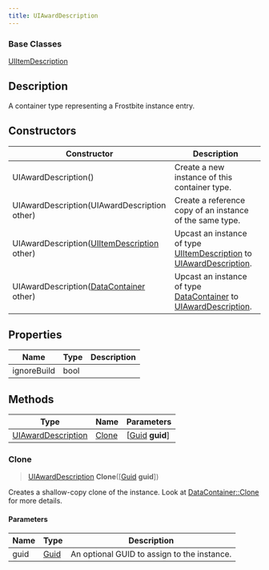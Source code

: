 ```yaml
---
title: UIAwardDescription
---
```

### Base Classes

[UIItemDescription](/vext/ref/fb/uiitemdescription/)

## Description

A container type representing a Frostbite instance entry.

## Constructors

| Constructor                                                                   | Description                                                                                                                 |
| ----------------------------------------------------------------------------- | --------------------------------------------------------------------------------------------------------------------------- |
| UIAwardDescription()                                                          | Create a new instance of this container type.                                                                               |
| UIAwardDescription(UIAwardDescription other)                                  | Create a reference copy of an instance of the same type.                                                                    |
| UIAwardDescription([UIItemDescription](/vext/ref/fb/uiitemdescription/) other)              | Upcast an instance of type [UIItemDescription](/vext/ref/fb/uiitemdescription/) to [UIAwardDescription](/vext/ref/fb/uiawarddescription/).              |
| UIAwardDescription([DataContainer](/vext/ref/shared/class/datacontainer) other) | Upcast an instance of type [DataContainer](/vext/ref/shared/class/datacontainer) to [UIAwardDescription](/vext/ref/fb/uiawarddescription/). |

## Properties

| Name        | Type | Description |
| ----------- | ---- | ----------- |
| ignoreBuild | bool |             |

## Methods

| Type                                     | Name            | Parameters                                     |
| ---------------------------------------- | --------------- | ---------------------------------------------- |
| [UIAwardDescription](/vext/ref/fb/uiawarddescription/) | [Clone](#clone) | \[[Guid](/vext/ref/shared/class/guid) **guid**\] |

### Clone

> [UIAwardDescription](/vext/ref/fb/uiawarddescription/) **Clone**(\[[Guid](/vext/ref/shared/class/guid) **guid**\])

Creates a shallow-copy clone of the instance. Look at [DataContainer::Clone](/vext/ref/shared/class/datacontainer#clone) for more details.

#### Parameters

| Name | Type         | Description                                 |
| ---- | ------------ | ------------------------------------------- |
| guid | [Guid](/vext/ref/shared/class/guid/) | An optional GUID to assign to the instance. |
